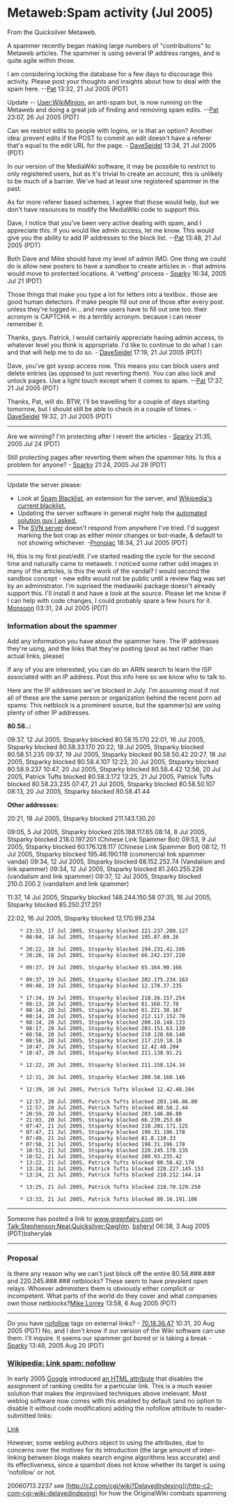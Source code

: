 
# Metaweb:Spam activity (Jul 2005)

From the Quicksilver Metaweb.

A spammer recently began making large numbers of "contributions" to Metaweb articles. The spammer is using several IP address ranges, and is quite agile within those.

I am considering locking the database for a few days to discourage this activity. Please post your thoughts and insights about how to deal with the spam here. --[Pat](/user-patrick-tufts) 13:32, 21 Jul 2005 (PDT)

 Update -- [User:WikiMinion](/user-wikiminion), an anti-spam bot, is now running on the Metaweb and doing a great job of finding and removing spam edits. --[Pat](/user-patrick-tufts) 23:07, 26 Jul 2005 (PDT)

Can we restrict edits to people with logins, or is that an option? Another idea: prevent edits if the POST to commit an edit doesn't have a referer that's equal to the edit URL for the page. - [DaveSeidel](/user-daveseidel) 13:34, 21 Jul 2005 (PDT)

 In our version of the MediaWiki software, it may be possible to restrict to only regisitered users, but as it's trivial to create an account, this is unlikely to be much of a barrier. We've had at least one registered spammer in the past.

 As for more referer based schemes, I agree that those would help, but we don't have resources to modify the MediaWiki code to support this.

Dave, I notice that you've been very active dealing with spam, and I appreciate this. If you would like admin access, let me know. This would give you the ability to add IP addresses to the block list. --[Pat](/user-patrick-tufts) 13:48, 21 Jul 2005 (PDT)

Both Dave and Mike should have my level of admin IMO. One thing we could do is allow new posters to have a *sandbox* to create articles in - that admins would move to protected locations. A 'vetting' process - [Sparky](/user-stsparky) 16:34, 2005 Jul 21 (PDT)

Those things that make you type a lot for letters into a textbox.. those are good human detectors. if make people fill out one of those after every post. unless they're logged in... and new users have to fill out one too.
their acronym is CAPTCHA <- its a terribly acronym. because i can never remember it. 

Thanks, guys. Patrick, I would certainly appreciate having admin access, to whatever level you think is appropriate. I'd like to continue to do what I can and that will help me to do so. - [DaveSeidel](/user-daveseidel) 17:19, 21 Jul 2005 (PDT)

 Dave, you've got sysop access now. This means you can block users and delete entries (as opposed to just reverting them). You can also lock and unlock pages. Use a light touch except when it comes to spam. --[Pat](/user-patrick-tufts) 17:37, 21 Jul 2005 (PDT)

 Thanks, Pat, will do. BTW, I'll be travelling for a couple of days starting tomorrow, but I should still be able to check in a couple of times. - [DaveSeidel](/user-daveseidel) 19:32, 21 Jul 2005 (PDT)


---


Are we winning? I'm protecting after I revert the articles - [Sparky](/user-stsparky) 21:35, 2005 Jul 24 (PDT)

Still protecting pages after reverting them when the spammer hits. Is this a problem for anyone? - [Sparky](/user-stsparky) 21:24, 2005 Jul 29 (PDT)


---


 Update the server please:
* Look at [Spam Blacklist,](/http-cvs-sf-net-viewcvs-py-wikipedia-extensions-spamblacklist) an extension for the server, and [Wikipedia's current blacklist.](/http-meta-wikimedia-org-wiki-spam-blacklist)
* Updating the server software in general might help the [automated solution guy I asked.](/http-www-nooranch-com-synaesmedia-wiki-wiki-cgi-wikiminion-fightingspameverywhere)
* The [SVN server](/http-svn-public-appliedminds-com-8000-repos-metaweb-metaweb) doesn't respond from anywhere I've tried.
 I'd suggest marking the bot crap as either minor changes or bot-made, & default to not showing whichever. -[Pronoiac](/user-pronoiac) 18:34, 21 Jul 2005 (PDT)

 Hi, this is my first post/edit. I've started reading the cycle for the second time and naturally came to metaweb. I noticed some rather odd images in many of the articles, is this the work of the vandal? I would second the sandbox concept - new edits would not be public until a review flag was set by an administrator. I'm suprised the mediawiki package doesn't already support this. I'll install it and have a look at the source. Please let me know if I can help with code changes, I could probably spare a few hours for it. [Monsoon](/user-monsoon) 03:31, 24 Jul 2005 (PDT)

### Information about the spammer


Add any information you have about the spammer here. The IP addresses they're using, and the links that they're posting (post as text rather than actual links, please)

If any of you are interested, you can do an ARIN search to learn the ISP associated with an IP address. Post this info here so we know who to talk to.

Here are the IP addresses we've blocked in July. I'm assuming most if not all of these are the same person or organization behind the recent porn ad spams:
This netblock is a prominent source, but the spammer(s) are using plenty of other IP addresses. 

**80.58.*.*:**

 09:37, 12 Jul 2005, Stsparky blocked 80.58.15.170
 22:01, 16 Jul 2005, Stsparky blocked 80.58.33.170
 20:22, 18 Jul 2005, Stsparky blocked 80.58.51.235
 09:37, 19 Jul 2005, Stsparky blocked 80.58.50.42
 20:27, 18 Jul 2005, Stsparky blocked 80.58.4.107 
 12:23, 20 Jul 2005, Stsparky blocked 80.58.9.237
 10:47, 20 Jul 2005, Stsparky blocked 80.58.4.42
 12:56, 20 Jul 2005, Patrick Tufts blocked 80.58.3.172
 13:25, 21 Jul 2005, Patrick Tufts blocked 80.58.23.235
 07:47, 21 Jul 2005, Stsparky blocked 80.58.50.107
 08:13, 20 Jul 2005, Stsparky blocked 80.58.41.44

**Other addresses:**

 20:21, 18 Jul 2005, Stsparky blocked 211.143.130.20 

 09:05, 5 Jul 2005, Stsparky blocked 205.188.117.65 
 08:14, 8 Jul 2005, Stsparky blocked 218.0.197.201 (Chinese Link Spammer Bot)
 09:53, 9 Jul 2005, Stsparky blocked 60.176.128.117 (Chinese Link Spammer Bot)
 08:12, 11 Jul 2005, Stsparky blocked 195.46.190.118 (commercial link spammer vandal)
 09:34, 12 Jul 2005, Stsparky blocked 68.152.252.74 (Vandalism and link spammer)
 09:34, 12 Jul 2005, Stsparky blocked 81.240.255.226 (vandalism and link spammer)
 09:37, 12 Jul 2005, Stsparky blocked 210.0.200.2 (vandalism and link spammer)

 11:37, 14 Jul 2005, Stsparky blocked 148.244.150.58 
 07:35, 16 Jul 2005, Stsparky blocked 85.250.217.251 

 22:02, 16 Jul 2005, Stsparky blocked 12.170.99.234 

```
    * 23:33, 17 Jul 2005, Stsparky blocked 221.237.200.127
    * 08:04, 18 Jul 2005, Stsparky blocked 195.87.69.26 

```



```
    * 20:22, 18 Jul 2005, Stsparky blocked 194.231.41.166
    * 20:26, 18 Jul 2005, Stsparky blocked 66.242.237.210

```


```
    * 09:37, 19 Jul 2005, Stsparky blocked 65.164.90.166

```


```
    * 09:37, 19 Jul 2005, Stsparky blocked 202.175.234.163
    * 09:40, 19 Jul 2005, Stsparky blocked 12.178.37.235

```


```
    * 17:34, 19 Jul 2005, Stsparky blocked 218.26.157.254
    * 08:13, 20 Jul 2005, Stsparky blocked 81.168.72.70
    * 08:14, 20 Jul 2005, Stsparky blocked 61.221.30.167 
    * 08:14, 20 Jul 2005, Stsparky blocked 212.117.152.70
    * 08:14, 20 Jul 2005, Stsparky blocked 200.10.148.133 
    * 08:17, 20 Jul 2005, Stsparky blocked 203.151.63.130 
    * 08:58, 20 Jul 2005, Stsparky blocked 210.120.60.148 
    * 08:58, 20 Jul 2005, Stsparky blocked 217.219.18.10
    * 10:47, 20 Jul 2005, Stsparky blocked 12.42.48.204 
    * 10:47, 20 Jul 2005, Stsparky blocked 211.138.91.21 

```


```
    * 12:22, 20 Jul 2005, Stsparky blocked 211.150.124.34

```


```
    * 12:31, 20 Jul 2005, Stsparky blocked 200.58.160.146

```


```
    * 12:39, 20 Jul 2005, Patrick Tufts blocked 12.42.48.204

```


```
    * 12:57, 20 Jul 2005, Patrick Tufts blocked 203.146.86.80
    * 12:57, 20 Jul 2005, Patrick Tufts blocked 80.58.2.44 
    * 20:59, 20 Jul 2005, Stsparky blocked 203.146.86.80 
    * 21:03, 20 Jul 2005, Stsparky blocked 66.239.253.66 
    * 07:47, 21 Jul 2005, Stsparky blocked 210.201.171.125
    * 07:47, 21 Jul 2005, Stsparky blocked 198.31.196.178
    * 07:49, 21 Jul 2005, Stsparky blocked 81.8.110.33
    * 07:50, 21 Jul 2005, Stsparky blocked 198.31.196.178
    * 10:51, 21 Jul 2005, Stsparky blocked 220.245.178.135
    * 10:52, 21 Jul 2005, Stsparky blocked 200.93.235.42
    * 13:22, 21 Jul 2005, Patrick Tufts blocked 80.58.42.170
    * 13:24, 21 Jul 2005, Patrick Tufts blocked 220.227.145.153
    * 13:24, 21 Jul 2005, Patrick Tufts blocked 210.212.144.14

```


```
    * 13:25, 21 Jul 2005, Patrick Tufts blocked 210.70.129.250

```


```
    * 13:33, 21 Jul 2005, Patrick Tufts blocked 80.16.191.106

```


---


Someone has posted a link to www.greenfairy.com on [Talk:Stephenson:Neal:Quicksilver:Qwghlm](/talk-stephenson-neal-quicksilver-qwghlm). [bsheryl](/user-80-137-232-3) 06:38, 3 Aug 2005 (PDT)bsherylak


---


### Proposal


Is there any reason why we can't just block off the entire 80.58.###.### and 220.245.###.### netblocks? These seem to have prevalent open relays. Whoever administers them is obviously either complicit or incompetent. What parts of the world do they cover and what companies own those netblocks?[Mike Lorrey](/user-mlorrey) 13:58, 6 Aug 2005 (PDT)


---


Do you have [nofollow](/http-en-wikipedia-org-wiki-blog-spam-nofollow) tags on external links? - [70.18.36.47](/user-70-18-36-47) 10:31, 20 Aug 2005 (PDT)
 No, and I don't know if our version of the Wiki software can use them. I'll inquire. It seems our spammer got bored or is taking a break - [Sparky](/user-stsparky) 13:48, 2005 Aug 20 (PDT)

### [Wikipedia: Link spam: nofollow](/)


In early 2005 [Google](/http-www-google-com) introduced [an HTML attribute](/http-googleblog-blogspot-com-2005-01-preventing-comment-spam-html) that disables the assignment of ranking credits for a particular link. This is a much easier solution that makes the improvised techniques above irrelevant. Most weblog software now comes with this enabled by default (and no option to disable it without code modification) adding the nofollow attribute to reader-submitted links:  

<a href="http://www.wiki.org/" rel="nofollow">Link</a>  

However, some weblog authors object to using the attributes, due to concerns over the motives for its introduction (the large amount of inter-linking between blogs makes search engine algorithms less accurate) and its effectiveness, since a spambot does not know whether its target is using 'nofollow' or not.


20060713.2237 see [http://c2.com/cgi/wiki?DelayedIndexing](/http-c2-com-cgi-wiki-delayedindexing) for how the OriginalWiki combats spamming
